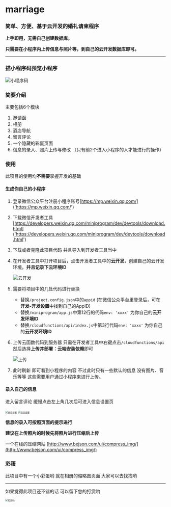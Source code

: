 # marriage

### 简单、方便、基于云开发的婚礼请柬程序

**上手即用，无需自己创建数据库。**

**只需要在小程序内上传信息与照片等，到自己的云开发数据库即可。**

---

### 描小程序码预览小程序

![小程序码](./doc/img/code.jpg "小程序码")



### 简要介绍

主要包括6个模块

1. 邀请函
2. 相册
3. 酒店导航
4. 留言评论
5. 一个隐藏的彩蛋页面
6. 信息的录入、照片上传与修改 （只有前2个进入小程序的人才能进行的操作）



### 使用

此项目的使用均**不需要**掌握开发的基础


#### 生成你自己的小程序 

1. 登录微信公众平台注册小程序账号[https://mp.weixin.qq.com/]('https://mp.weixin.qq.com/')

2. 下载微信开发者工具 [https://developers.weixin.qq.com/miniprogram/dev/devtools/download.html]('https://developers.weixin.qq.com/miniprogram/dev/devtools/download.html')

3. 下载或者克隆此项目代码 并且导入到开发者工具当中

4. 在开发者工具中打开项目后，点击开发者工具中的**云开发**，创建自己的云开发环境。**并且记录下云环境ID**

   ![云开发](./doc/img/img-1.png "云开发")

5. 需要将项目中的几处代码进行替换

   - 替换`/project.config.json`中的`appid` (在微信公众平台里登录后，可在 **开发-开发设置**中找到自己的AppID)
   - 替换`/miniprogram/app.js`中第12行的代码`env: 'xxxx'` 为你自己的**云开发环境ID**
   - 替换`/cloudfunctions/api/index.js`中第3行代码`env: 'xxxx'` 为你自己的**云开发环境ID**

6. 上传云函数代码到服务器 只需在开发者工具中右键点击`/cloudfunctions/api` 然后选择**上传并部署：云端安装依赖**即可

   ![上传](./doc/img/img-2.png '上传')

7. 此时刷新  即可看到小程序的内容  不过此时只有一些默认的信息  没有图片、音乐等等 这些需要用户通过小程序来进行上传。



#### 录入自己的信息 

进入留言评论 缓慢点击左上角几次后可进入信息设置页

<img src="./doc/img/info-1.png" alt="信息设置" style="zoom:50%;" />

<img src="./doc/img/info-2.png" alt="信息设置" style="zoom:50%;" />



**信息的录入可按照页面的提示进行**

**建议在上传照片的时候先将照片进行压缩后上传**

一个在线的压缩网站 [http://www.bejson.com/ui/compress_img/](http://www.bejson.com/ui/compress_img/)



### 彩蛋

此项目中有一个小彩蛋哟 就在相册的缩略图页面  大家可以去找找哟



---

如果觉得此项目还不错的话 可以留下您的打赏哟

<img src="./doc/img/reward.jpg" alt="打赏码" style="zoom:50%;" />

